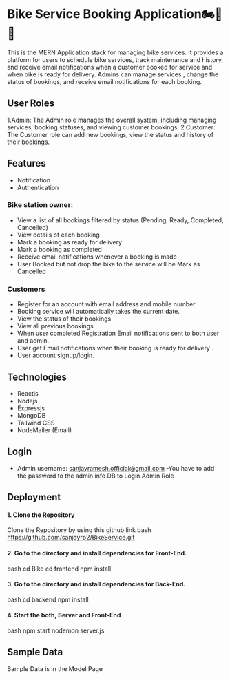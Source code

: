 # Bike Service Booking Application🏍️💨🚀

This is the MERN Application stack for managing bike services. It provides a platform for users to schedule bike services, track maintenance and history, and receive email notifications when a customer booked for service and when bike is ready for delivery. Admins can manage services , change the status of bookings, and receive email notifications for each booking.

## User Roles
  1.Admin: The Admin role manages the overall system, including managing services, booking statuses, and viewing customer bookings.
  2.Customer: The Customer role can add new bookings, view the status and history of their bookings.

## Features
- Notification
- Authentication
  
### Bike station owner:
 - View a list of all bookings filtered by status (Pending, Ready, Completed, Cancelled)
 - View details of each booking
 - Mark a booking as ready for delivery
 - Mark a booking as completed
 - Receive email notifications whenever a booking is made
 - User Booked but not drop the bike to the service will be Mark as Cancelled

### Customers
 - Register for an account with email address and mobile number
 - Booking service will automatically takes the current date.
 - View the status of their bookings
 - View all previous bookings
 - When user completed Registration Email notifications sent to both user and admin. 
 - User get  Email notifications when their booking is ready for delivery .
 - User account signup/login.

## Technologies
- Reactjs
- Nodejs
- Expressjs
- MongoDB 
- Tailwind CSS
- NodeMailer (Email)

## Login

- Admin 
username: sanjayramesh.official@gmail.com
-You have to add the password to the admin info DB to Login Admin Role

## Deployment

#### 1. Clone the Repository
Clone the Repository by using this github link 
bash
https://github.com/sanjayrp2/BikeService.git


#### 2. Go to the directory and install dependencies for Front-End.
bash
cd Bike
cd frontend
npm install

#### 3. Go to the directory and install dependencies for Back-End.
bash
cd backend
npm install


#### 4. Start the both, Server and Front-End

bash
npm start
nodemon server.js


## Sample Data
Sample Data is in the Model Page
